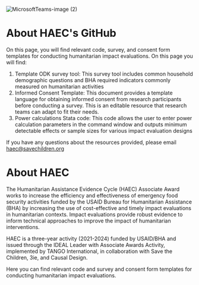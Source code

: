 
![MicrosoftTeams-image (2)](https://github.com/HAEC-IEs/HAEC-Resources/assets/126516382/b4ed8af4-8ec2-4a7d-8d67-cfd87801cf81)

# About HAEC's GitHub

On this page, you will find relevant code, survey, and consent form templates for conducting humanitarian impact evaluations. On this page you will find: 
  1. Template ODK survey tool: This survey tool includes common household demographic questions and BHA required indicators commonly measured on humanitarian activities
  2. Informed Consent Template: This document provides a template language for obtaining informed consent from research participants before conducting a survey. This is an editable resource that research teams can adapt to fit their needs.
  3. Power calculations Stata code: This code allows the user to enter power calculation parameters in the command window and outputs minimum detectable effects or sample sizes for various impact evaluation designs

If you have any questions about the resources provided, please email haec@savechildren.org

# About HAEC

The Humanitarian Assistance Evidence Cycle (HAEC) Associate Award works to increase the efficiency and effectiveness of emergency food security activities funded by the USAID Bureau for Humanitarian Assistance (BHA) by increasing the use of cost-effective and timely impact evaluations in humanitarian contexts. Impact evaluations provide robust evidence to inform technical approaches to improve the impact of humanitarian interventions.

HAEC is a three-year activity (2021-2024) funded by USAID/BHA and issued through the IDEAL Leader with Associate Awards Activity, implemented by TANGO International, in collaboration with Save the Children, 3ie, and Causal Design. 

Here you can find relevant code and survey and consent form templates for conducting humanitarian impact evaluations.
